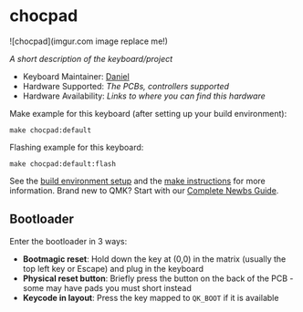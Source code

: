 # chocpad

![chocpad](imgur.com image replace me!)

*A short description of the keyboard/project*

* Keyboard Maintainer: [Daniel](https://github.com/Cofigone)
* Hardware Supported: *The PCBs, controllers supported*
* Hardware Availability: *Links to where you can find this hardware*

Make example for this keyboard (after setting up your build environment):

    make chocpad:default

Flashing example for this keyboard:

    make chocpad:default:flash

See the [build environment setup](https://docs.qmk.fm/#/getting_started_build_tools) and the [make instructions](https://docs.qmk.fm/#/getting_started_make_guide) for more information. Brand new to QMK? Start with our [Complete Newbs Guide](https://docs.qmk.fm/#/newbs).

## Bootloader

Enter the bootloader in 3 ways:

* **Bootmagic reset**: Hold down the key at (0,0) in the matrix (usually the top left key or Escape) and plug in the keyboard
* **Physical reset button**: Briefly press the button on the back of the PCB - some may have pads you must short instead
* **Keycode in layout**: Press the key mapped to `QK_BOOT` if it is available
